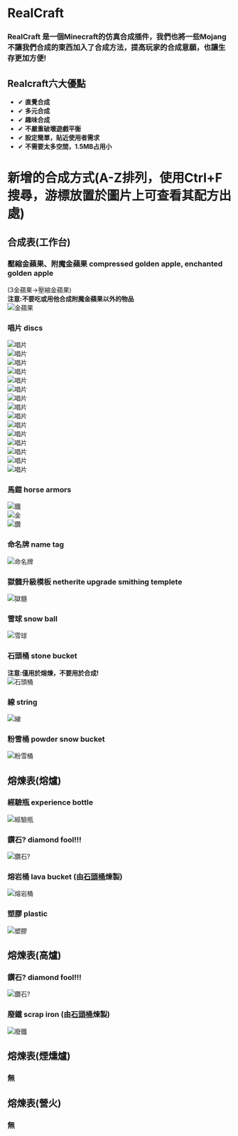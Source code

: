 # RealCraft
### RealCraft 是一個Minecraft的仿真合成插件，我們也將一些Mojang不讓我們合成的東西加入了合成方法，提高玩家的合成意願，也讓生存更加方便!
## Realcraft六大優點
- ✔ **直覺合成**
- ✔ **多元合成**
- ✔ **趣味合成**
- ✔ **不嚴重破壞遊戲平衡**
- ✔ **設定簡單，貼近使用者需求**
- ✔ **不需要太多空間，1.5MB占用小**

# 新增的合成方式(A-Z排列，使用Ctrl+F搜尋，游標放置於圖片上可查看其配方出處)
## 合成表(工作台)
### 壓縮金蘋果、附魔金蘋果 compressed golden apple, enchanted golden apple
(3金蘋果->壓縮金蘋果)  
**注意:不要吃或用他合成附魔金蘋果以外的物品**  
![金蘋果](https://upload.cc/i1/2023/04/03/Yydt4T.png "工作台配方")  

### 唱片 discs
![唱片](https://upload.cc/i1/2023/10/15/jhiItN.png "工作台配方")  
![唱片](https://upload.cc/i1/2023/10/15/CcxQ4D.png "工作台配方")  
![唱片](https://upload.cc/i1/2023/10/15/gmqG4i.png "工作台配方")  
![唱片](https://upload.cc/i1/2023/10/15/N9OguM.png "工作台配方")  
![唱片](https://upload.cc/i1/2023/10/15/nN5dGH.png "工作台配方")  
![唱片](https://upload.cc/i1/2023/10/15/8WKZA9.png "工作台配方")  
![唱片](https://upload.cc/i1/2023/10/15/meYRZS.png "工作台配方")  
![唱片](https://upload.cc/i1/2023/10/15/2eD3dV.png "工作台配方")  
![唱片](https://upload.cc/i1/2023/10/15/FoprEl.png "工作台配方")  
![唱片](https://upload.cc/i1/2023/10/15/KDGYnF.png "工作台配方")  
![唱片](https://upload.cc/i1/2023/10/15/tx6Yw5.png "工作台配方")  
![唱片](https://upload.cc/i1/2023/10/15/Gojr9f.png "工作台配方")  
![唱片](https://upload.cc/i1/2023/10/15/oU2EeN.png "工作台配方")  
![唱片](https://upload.cc/i1/2023/10/15/o8MjXI.png "工作台配方")  
![唱片](https://upload.cc/i1/2023/10/15/UKd52u.png "工作台配方")  

### 馬鎧 horse armors
![鐵](https://upload.cc/i1/2023/04/28/kanMDu.png "工作台配方")  
![金](https://upload.cc/i1/2023/04/28/8i5Mwq.png "工作台配方")  
![鑽](https://upload.cc/i1/2023/04/28/RnuhHv.png "工作台配方")  

### 命名牌 name tag
![命名牌](https://upload.cc/i1/2023/04/28/cHOzsq.png "工作台配方")  
### 獄髓升級模板 netherite upgrade smithing templete
![獄髓](https://upload.cc/i1/2023/07/16/VARfYZ.png)
### 雪球 snow ball
![雪球](https://upload.cc/i1/2023/04/28/61NznM.png)  
### 石頭桶 stone bucket
**注意:僅用於熔煉，不要用於合成!**  
![石頭桶](https://upload.cc/i1/2023/04/03/u78pH9.png "工作台配方")  
### 線 string
![線](https://upload.cc/i1/2023/04/28/elbw37.png)  
### 粉雪桶 powder snow bucket
![粉雪桶](https://upload.cc/i1/2023/07/16/q5wbZt.png)  


## 熔煉表(熔爐)
### 經驗瓶 experience bottle
![經驗瓶](https://upload.cc/i1/2023/04/03/dOchwS.png "熔爐配方")  
### 鑽石? diamond fool!!!
![鑽石?](https://upload.cc/i1/2023/04/28/lye1AR.png "熔爐配方")  
### 熔岩桶 lava bucket (由[石頭桶](https://github.com/KnowScratcher/RealCraft#%E7%9F%B3%E9%A0%AD%E6%A1%B6-stone-bucket)煉製)
![熔岩桶](https://upload.cc/i1/2023/04/03/Zqac3L.png "熔爐配方")  
### 塑膠 plastic
![塑膠](https://upload.cc/i1/2023/10/15/lFd93m.png "熔爐配方")  

## 熔煉表(高爐)
### 鑽石? diamond fool!!!
![鑽石?](https://upload.cc/i1/2023/04/28/lye1AR.png "高爐配方")  
### 廢鐵 scrap iron (由[石頭桶](https://github.com/KnowScratcher/RealCraft#%E7%9F%B3%E9%A0%AD%E6%A1%B6-stone-bucket)煉製)
![廢鐵](https://upload.cc/i1/2023/04/03/FxfhXe.png "高爐配方")  
## 熔煉表(煙燻爐)
### 無
## 熔煉表(營火)
### 無


